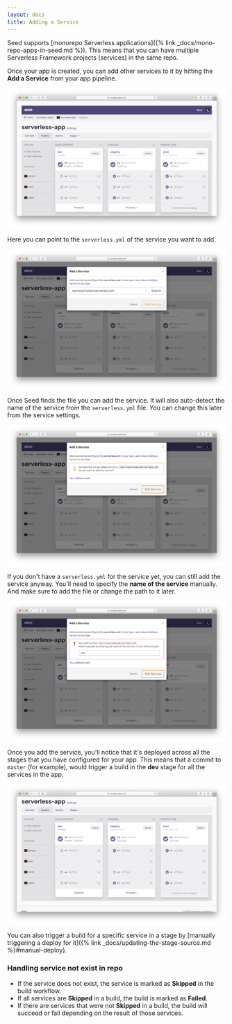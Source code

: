 ```yaml
---
layout: docs
title: Adding a Service
---
```


Seed supports [monorepo Serverless applications]({% link _docs/mono-repo-apps-in-seed.md %}). This means that you can have multiple Serverless Framework projects (services) in the same repo.

Once your app is created, you can add other services to it by hitting the **Add a Service** from your app pipeline.

![Click Add a service](/assets/docs/adding-a-service/click-add-a-service.png)

Here you can point to the `serverless.yml` of the service you want to add.

![Set service serverless.yml path](/assets/docs/adding-a-service/set-service-serverless-yml-path.png)

Once Seed finds the file you can add the service. It will also auto-detect the name of the service from the `serverless.yml` file. You can change this later from the service settings.

![Detected service serverless.yml](/assets/docs/adding-a-service/detected-service-serverless-yml.png)

If you don't have a `serverless.yml` for the service yet, you can still add the service anyway. You'll need to specify the **name of the service** manually. And make sure to add the file or change the path to it later.

![Service serverless.yml not found](/assets/docs/adding-a-service/service-serverless-yml-path-not-found.png)

Once you add the service, you'll notice that it's deployed across all the stages that you have configured for your app. This means that a commit to `master` (for example), would trigger a build in the **dev** stage for all the services in the app.

![Service across all stages](/assets/docs/adding-a-service/service-across-all-stages.png)

You can also trigger a build for a specific service in a stage by [manually triggering a deploy for it]({% link _docs/updating-the-stage-source.md %}#manual-deploy).

### Handling service not exist in repo

- If the service does not exist, the service is marked as **Skipped** in the build workflow.
- If all services are **Skipped** in a build, the build is marked as **Failed**.
- If there are services that were not **Skipped** in a build, the build will succeed or fail depending on the result of those services.

